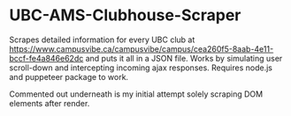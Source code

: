 # UBC-AMS-Clubhouse-Scraper

Scrapes detailed information for every UBC club at https://www.campusvibe.ca/campusvibe/campus/cea260f5-8aab-4e11-bccf-fe4a846e62dc and puts it all in a JSON file. Works by simulating user scroll-down and intercepting incoming ajax responses. 
Requires node.js and puppeteer package to work. 

Commented out underneath is my initial attempt solely scraping DOM elements after render. 
